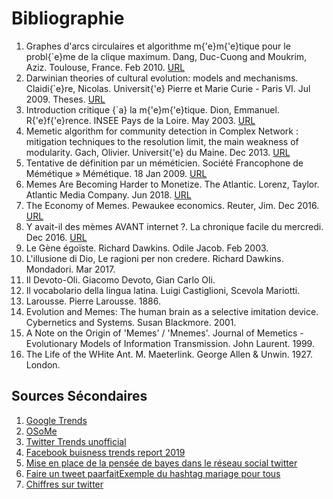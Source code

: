 # Bibliographie

1. Graphes d'arcs circulaires et algorithme m{\'e}m{\'e}tique pour le probl{\`e}me de la clique maximum. Dang, Duc-Cuong and Moukrim, Aziz. Toulouse, France. Feb 2010. [URL](https://hal.archives-ouvertes.fr/hal-00576540/file/mem_MCP_ROADEF.pdf)
2. Darwinian theories of cultural evolution: models and mechanisms. Claidi{\`e}re, Nicolas. Universit{\'e} Pierre et Marie Curie - Paris VI. Jul 2009. Theses. [URL](https://tel.archives-ouvertes.fr/tel-00431055/file/2009_Claidiere.pdf)
3. Introduction critique {\`a} la m{\'e}m{\'e}tique. Dion, Emmanuel. R{\'e}f{\'e}rence. INSEE Pays de la Loire. May 2003. [URL](https://hal.archives-ouvertes.fr/hal-00765151/file/Dion_Reference_2003.pdf)
4. Memetic algorithm for community detection in Complex Network : mitigation techniques to the resolution limit, the main weakness of modularity. Gach, Olivier. Universit{\'e} du Maine. Dec 2013. [URL](https://tel.archives-ouvertes.fr/tel-01037937/file/2013LEMA1031.pdf)
5. Tentative de définition par un méméticien. Société Francophone de Mémétique » Mémétique. 18 Jan 2009. [URL](https://www.memetique.org/2009/01/memetique-tentative-de-definition-par-un-memeticien/)
6. Memes Are Becoming Harder to Monetize. The Atlantic. Lorenz, Taylor. Atlantic Media Company. Jun 2018. [URL](https://www.theatlantic.com/technology/archive/2018/05/memes-are-becoming-harder-to-monetize/561578/)
7. The Economy of Memes. Pewaukee economics. Reuter, Jim. Dec 2016. [URL](https://pewaukeeeconomics.blogspot.com/2016/12/the-economy-of-memes.html)
8. Y avait-il des mèmes AVANT internet ?. La chronique facile du mercredi. Dec 2016. [URL](https://lachroniquefacile.fr/2015/05/27/y-avait-il-des-memes-avant-internet/)
9. Le Gène égoïste. Richard Dawkins. Odile Jacob. Feb 2003.
10. L'illusione di Dio, Le ragioni per non credere. Richard Dawkins. Mondadori. Mar 2017.
11. Il Devoto-Oli. Giacomo Devoto, Gian Carlo Oli.
12. Il vocabolario della lingua latina. Luigi Castiglioni, Scevola Mariotti.
13. Larousse. Pierre Larousse. 1886.
14. Evolution and Memes: The human brain as a selective imitation device. Cybernetics and Systems. Susan Blackmore. 2001.
15. A Note on the Origin of 'Memes' / 'Mnemes'. Journal of Memetics - Evolutionary Models of Information Transmission. John Laurent. 1999.
16. The Life of the WHite Ant. M. Maeterlink. George Allen & Unwin. 1927. London.

## Sources Sécondaires

1. [Google Trends](https://trends.google.fr/trends/?geo=FR)
2. [OSoMe](https://osome.iuni.iu.edu/)
3. [Twitter Trends unofficial](https://trends24.in/)
4. [Facebook buisness trends report 2019](https://www.facebook.com/business/news/insights/2019-topics-and-trends-report)
5. [Mise en place de la pensée de bayes dans le réseau social twitter](http://asso-aria.org/coria/2012/301.pdf)
6. [Faire un tweet paarfait](http://asso-aria.org/coria/2012/301.pdf)[Exemple du hashtag mariage pour tous](http://lexicometrica.univ-paris3.fr/jadt/jadt2014/01-ACTES/46-JADT2014.pdf)
7. [Chiffres sur twitter](https://www.blogdumoderateur.com/chiffres-twitter/)
